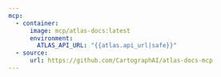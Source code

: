 ```yaml
---
mcp:
  - container:
      image: mcp/atlas-docs:latest
      environment:
        ATLAS_API_URL: "{{atlas.api_url|safe}}"
  - source:
      url: https://github.com/CartographAI/atlas-docs-mcp
---
```


